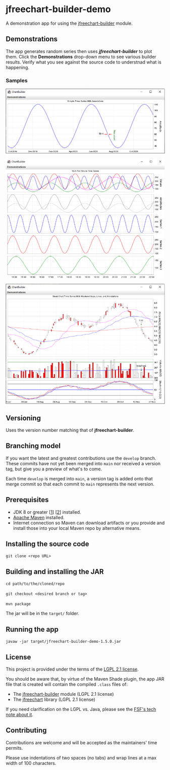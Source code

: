 # jfreechart-builder-demo

A demonstration app for using the [jfreechart-builder](https://github.com/matoos32/jfreechart-builder) module.

## Demonstrations

 The app generates random series then uses ***jfreechart-builder*** to plot them. Click the **Demonstrations** drop-down menu to see various builder results. Verify what you see against the source code to understnad what is happening.

### Samples

![A simple time series with annotations](./screenshots/simple-time-series-with-annotations.png "App screenshot")

![A multi-plot minute time series chart](./screenshots/multi-plot-minute-time-series.png "App screenshot")

![A stock chart time series chart with weekend gaps](./screenshots/stock-chart-time-series-weekend-gaps.png "App screenshot")


## Versioning

Uses the version number matching that of **jfreechart-builder**.


## Branching model

If you want the latest and greatest contributions use the `develop` branch. These commits have not yet been merged into `main` nor received a version tag, but give you a preview of what's to come.

Each time `develop` is merged into `main`, a version tag is added onto that merge commit so that each commit to `main` represents the next version.


## Prerequisites

* JDK 8 or greater [[1](https://openjdk.java.net/)] [[2](https://www.oracle.com/java/)] installed.
* [Apache Maven](https://maven.apache.org/) installed.
* Internet connection so Maven can download artifacts or you provide and install those into your local Maven repo by alternative means.


## Installing the source code

```
git clone <repo URL>
```


## Building and installing the JAR

```
cd path/to/the/cloned/repo

git checkout <desired branch or tag>

mvn package
```

The jar will be in the `target/` folder.


## Running the app

```
javaw -jar target/jfreechart-builder-demo-1.5.0.jar
```


## License

This project is provided under the terms of the [LGPL 2.1 license](./license-LGPL.txt).

You should be aware that, by virtue of the Maven Shade plugin, the app JAR file that is created will contain the compiled `.class` files of:

* The [jfreechart-builder](https://github.com/matoos32/jfreechart-builder) module (LGPL 2.1 license)
* The [jfreechart](https://github.com/jfree/jfreechart) library (LGPL 2.1 license)

If you need clarification on the LGPL vs. Java, please see the [FSF's tech note about it](https://www.gnu.org/licenses/lgpl-java.html).


## Contributing

Contributions are welcome and will be accepted as the maintainers' time permits.

Please use indentations of two spaces (no tabs) and wrap lines at a max width of 100 characters.
